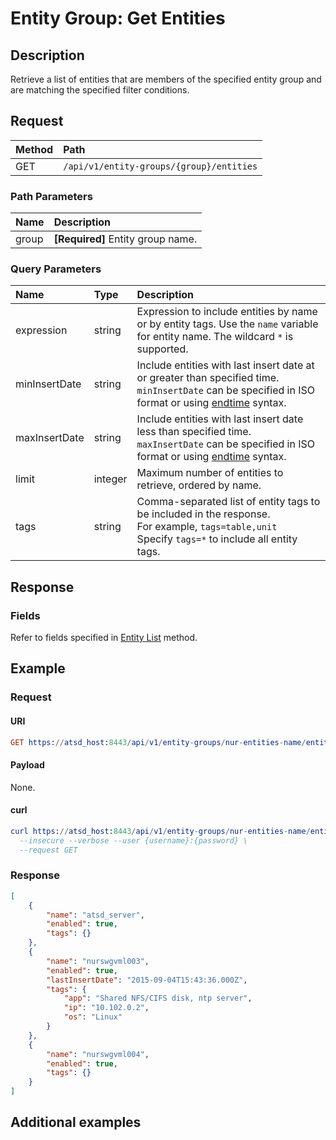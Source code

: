 # Entity Group: Get Entities

## Description

Retrieve a list of entities that are members of the specified entity group and are matching the specified filter conditions.

## Request

| **Method** | **Path** | 
|:---|:---|
| GET | `/api/v1/entity-groups/{group}/entities` |

### Path Parameters

| **Name** | **Description** |
|:---|:---|
| group | **[Required]** Entity group name. |

### Query Parameters 

|**Name**|**Type**|**Description**|
|:---|:---|:---|
| expression |string|Expression to include entities by name or by entity tags. Use the `name` variable for entity name. The wildcard `*` is supported.|
| minInsertDate |string|Include entities with last insert date at or greater than specified time. <br>`minInsertDate` can be specified in ISO format or using [endtime](../../../end-time-syntax.md) syntax.|
| maxInsertDate |string|Include entities with last insert date less than specified time.<br>`maxInsertDate` can be specified in ISO format or using [endtime](../../../end-time-syntax.md) syntax.|
| limit |integer|Maximum number of entities to retrieve, ordered by name.|
| tags |string|Comma-separated list of entity tags to be included in the response.<br>For example, `tags=table,unit`<br>Specify `tags=*` to include all entity tags.|

## Response

### Fields

Refer to fields specified in [Entity List](../../../api/meta/entiyt/list.md#fields) method.

## Example

### Request

#### URI

```elm
GET https://atsd_host:8443/api/v1/entity-groups/nur-entities-name/entities?tags=*&limit=3
```

#### Payload

None.

#### curl

```elm
curl https://atsd_host:8443/api/v1/entity-groups/nur-entities-name/entities?tags=*&limit=3 \
  --insecure --verbose --user {username}:{password} \
  --request GET 
  ```
  
### Response

```json
[
    {
        "name": "atsd_server",
        "enabled": true,
        "tags": {}
    },
    {
        "name": "nurswgvml003",
        "enabled": true,
        "lastInsertDate": "2015-09-04T15:43:36.000Z",
        "tags": {
            "app": "Shared NFS/CIFS disk, ntp server",
            "ip": "10.102.0.2",
            "os": "Linux"
        }
    },
    {
        "name": "nurswgvml004",
        "enabled": true,
        "tags": {}
    }
]
```

## Additional examples
